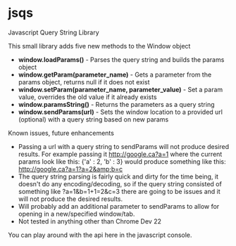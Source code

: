 jsqs
====

Javascript Query String Library

This small library adds five new methods to the Window object

+  **window.loadParams()** - Parses the query string and builds the params object
+  **window.getParam(parameter_name)** - Gets a parameter from the params object, returns null if it does not exist
+  **window.setParam(parameter_name, parameter_value)** - Set a param value, overrides the old value if it already exists
+  **window.paramsString()** - Returns the parameters as a query string
+  **window.sendParams(url)** - Sets the window location to a provided url (optional) with a query string based on new params


Known issues, future enhancements

+  Passing a url with a query string to sendParams will not produce desired results. For example passing it http://google.ca?a=1 where the current params look like this: {'a' : 2, 'b' : 3} would produce something like this: http://google.ca?a=1?a=2&amp;b=c
+  The query string parsing is fairly quick and dirty for the time being, it doesn't do any encoding/decoding, so if the query string consisted of something like ?a=1&amp;b=1+1=2&amp;c=3 there are going to be issues and it will not produce the desired results.
+  Will probably add an additional parameter to sendParams to allow for opening in a new/specified window/tab.
+  Not tested in anything other than Chrome Dev 22

You can play around with the api here in the javascript console.